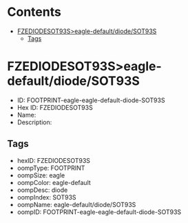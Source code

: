 



Contents
========

* [FZEDIODESOT93S>eagle-default/diode/SOT93S](#fzediodesot93seagle-defaultdiodesot93s)
	* [Tags](#tags)

# FZEDIODESOT93S>eagle-default/diode/SOT93S

- ID: FOOTPRINT-eagle-eagle-default-diode-SOT93S
- Hex ID: FZEDIODESOT93S
- Name: 
- Description: 

## Tags

- hexID: FZEDIODESOT93S
- oompType: FOOTPRINT
- oompSize: eagle
- oompColor: eagle-default
- oompDesc: diode
- oompIndex: SOT93S
- oompName: eagle-default/diode/SOT93S
- oompID: FOOTPRINT-eagle-eagle-default-diode-SOT93S
